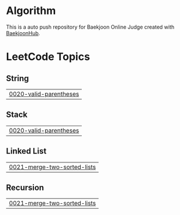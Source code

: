# Algorithm
This is a auto push repository for Baekjoon Online Judge created with [BaekjoonHub](https://github.com/BaekjoonHub/BaekjoonHub).

<!---LeetCode Topics Start-->
# LeetCode Topics
## String
|  |
| ------- |
| [0020-valid-parentheses](https://github.com/nueijeel/Algorithm/tree/master/0020-valid-parentheses) |
## Stack
|  |
| ------- |
| [0020-valid-parentheses](https://github.com/nueijeel/Algorithm/tree/master/0020-valid-parentheses) |
## Linked List
|  |
| ------- |
| [0021-merge-two-sorted-lists](https://github.com/nueijeel/Algorithm/tree/master/0021-merge-two-sorted-lists) |
## Recursion
|  |
| ------- |
| [0021-merge-two-sorted-lists](https://github.com/nueijeel/Algorithm/tree/master/0021-merge-two-sorted-lists) |
<!---LeetCode Topics End-->